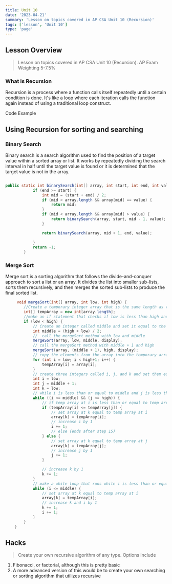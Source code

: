 ```yaml
---
title: Unit 10
date: '2023-04-21'
summary: 'Lesson on topics covered in AP CSA Unit 10 (Recursion)'
tags: ['lesson', 'Unit 10']
type: 'page'
---
```


<script>
	import Runnable from '$components/Runnable.svelte';
	import example from './java-code/example.java?raw';
    import binarySearch from './java-code/binarySearch.java?raw';
</script>

## Lesson Overview
> Lesson on topics covered in AP CSA Unit 10 (Recursion).
AP Exam Weighting 5-7.5%


### What is Recursion
Recursion is a process where a function calls itself repeatedly until a certain condition is done. It's like a loop where each iteration calls the function again instead of using a traditional loop construct. 



<summary>Code Example</summary>
<Runnable code={example} lang={'java'} title={'Recursion Simple Example'}/>


## Using Recursion for sorting and searching
### Binary Search
Binary search is a search algorithm used to find the position of a target value within a sorted array or list. It works by repeatedly dividing the search interval in half until the target value is found or it is determined that the target value is not in the array.


```java

public static int binarySearch(int[] array, int start, int end, int value) {
            if (end >= start) {
                int mid = (start + end) / 2;
                if (mid < array.length && array[mid] == value) {
                    return mid;
                }
                if (mid < array.length && array[mid] > value) {
                    return binarySearch(array, start, mid - 1, value);
                }

                return binarySearch(array, mid + 1, end, value);
    
            }
            return -1;
        }

```

### Merge Sort
Merge sort is a sorting algorithm that follows the divide-and-conquer approach to sort a list or an array. It divides the list into smaller sub-lists, sorts them recursively, and then merges the sorted sub-lists to produce the final sorted list.



```java
     void mergeSort(int[] array, int low, int high) {
		//Create a temporary integer array that is the same length as the passed in array.
		int[] tempArray = new int[array.length];
		//make an if statement that checks if low is less than high and put the rest of the method inside of it
		if (low < high) {
			// Create an integer called middle and set it equal to the half way point between low and high
			int middle = (high + low) / 2;
			//  call the mergeSort method with low and middle
			mergeSort(array, low, middle, display);
			// call the mergeSort method with middle + 1 and high
			mergeSort(array, (middle + 1), high, display);
			// copy the elements from the array into the temporary array, but only the elements from low to high inclusive
			for (int i = low; i < high+1; i++) {
				tempArray[i] = array[i];
			}
			// create three integers called i, j, and k and	set them equal to low, middle + 1, and low respectively
			int i = low;
			int j = middle + 1;
			int k = low;
			// while i is less than or equal to middle and j is less than or equal to high
			while ((i <= middle) && (j <= high)) {
				// if temp array at i is less than or equal	to temp array at j
				if (tempArray[i] <= tempArray[j]) {
					// set array at k equal to temp array at i
					array[k] = tempArray[i];
					// increase i by 1
					i += 1;
					// else (ends after step 15)
				} else {
					// set array at k equal to temp array at j
					array[k] = tempArray[j];
					// increase j by 1
					j += 1;
				}

				// increase k by 1
				k += 1;
			}
			// make a while loop that runs while i is less than or equal to middle
			while (i <= middle) {
				// set array at k equal to temp array at i
				array[k] = tempArray[i];
				// increase k and i by 1
				k += 1;
				i += 1;
			}
		}
	}

```

## Hacks
> Create your own recursive algorithm of any type. Options include
1. Fibonacci, or factorial, although this is pretty basic
2. A more advanced version of this would be to create your own searching or sorting algorithm that utilizes recursive

